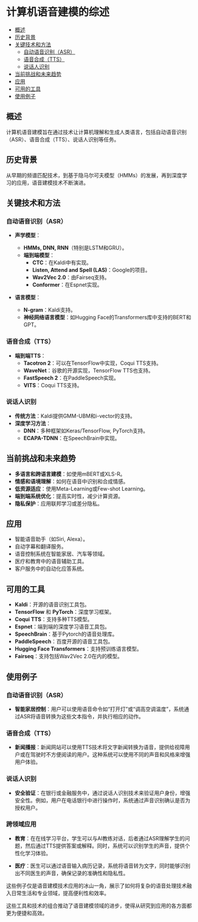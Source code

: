 # 计算机语音建模的综述

- [概述](#概述)
- [历史背景](#历史背景)
- [关键技术和方法](#关键技术和方法)
  - [自动语音识别（ASR）](#自动语音识别asr)
  - [语音合成（TTS）](#语音合成tts)
  - [说话人识别](#说话人识别)
- [当前挑战和未来趋势](#当前挑战和未来趋势)
- [应用](#应用)
- [可用的工具](#可用的工具)
- [使用例子](#使用例子)

## 概述
计算机语音建模旨在通过技术让计算机理解和生成人类语言，包括自动语音识别（ASR）、语音合成（TTS）、说话人识别等任务。

## 历史背景
从早期的频谱匹配技术，到基于隐马尔可夫模型（HMMs）的发展，再到深度学习的应用，语音建模技术不断演进。

## 关键技术和方法

### 自动语音识别（ASR）
- **声学模型**：
  - **HMMs, DNN, RNN**（特别是LSTM和GRU）。
  - **端到端模型**：
    - **CTC**：在Kaldi中有实现。
    - **Listen, Attend and Spell (LAS)**：Google的项目。
    - **Wav2Vec 2.0**：由Fairseq支持。
    - **Conformer**：在Espnet实现。

- **语言模型**：
  - **N-gram**：Kaldi支持。
  - **神经网络语言模型**：如Hugging Face的Transformers库中支持的BERT和GPT。

### 语音合成（TTS）
- **端到端TTS**：
  - **Tacotron 2**：可以在TensorFlow中实现，Coqui TTS支持。
  - **WaveNet**：谷歌的开源实现，TensorFlow TTS也支持。
  - **FastSpeech 2**：在PaddleSpeech实现。
  - **VITS**：Coqui TTS支持。

### 说话人识别
- **传统方法**：Kaldi提供GMM-UBM和i-vector的支持。
- **深度学习方法**：
  - **DNN**：多种框架如Keras/TensorFlow, PyTorch支持。
  - **ECAPA-TDNN**：在SpeechBrain中实现。

## 当前挑战和未来趋势
- **多语言和跨语言建模**：如使用mBERT或XLS-R。
- **情感和语境理解**：如何在语音中识别和合成情感。
- **低资源适应**：使用Meta-Learning或Few-shot Learning。
- **端到端系统优化**：提高实时性，减少计算资源。
- **隐私保护**：应用联邦学习或差分隐私。

## 应用
- 智能语音助手（如Siri, Alexa）。
- 自动字幕和翻译服务。
- 语音控制系统在智能家居、汽车等领域。
- 医疗和教育中的语音辅助工具。
- 客户服务中的自动化应答系统。

## 可用的工具
- **Kaldi**：开源的语音识别工具包。
- **TensorFlow** 和 **PyTorch**：深度学习框架。
- **Coqui TTS**：支持多种TTS模型。
- **Espnet**：端到端的深度学习语音工具包。
- **SpeechBrain**：基于Pytorch的语音处理库。
- **PaddleSpeech**：百度开源的语音工具包。
- **Hugging Face Transformers**：支持预训练语言模型。
- **Fairseq**：支持包括Wav2Vec 2.0在内的模型。

## 使用例子

### 自动语音识别（ASR）
- **智能家居控制**：用户可以使用语音命令如“打开灯”或“调高空调温度”，系统通过ASR将语音转换为这些文本指令，并执行相应的动作。

### 语音合成（TTS）
- **新闻播报**：新闻网站可以使用TTS技术将文字新闻转换为语音，提供给视障用户或在驾驶时不方便阅读的用户。这种系统可以使用不同的声音和风格来增强用户体验。

### 说话人识别
- **安全验证**：在银行或金融服务中，通过说话人识别技术来验证用户身份，增强安全性。例如，用户在电话银行中进行操作时，系统通过声音识别确认是否为授权用户。

### 跨领域应用
- **教育**：在在线学习平台，学生可以与AI教练对话，后者通过ASR理解学生的问题，然后通过TTS提供答案或解释。同时，系统可以识别学生的声音，提供个性化学习体验。

- **医疗**：医生可以通过语音输入病历记录，系统将语音转为文字，同时能够识别出不同医生的声音，确保记录的准确性和隐私性。

这些例子仅是语音建模技术应用的冰山一角，展示了如何将复杂的语音处理技术融入日常生活和专业领域，提高便利性和效率。

这些工具和技术的组合推动了语音建模领域的进步，使得从研究到应用的各方面都更为便捷和高效。

